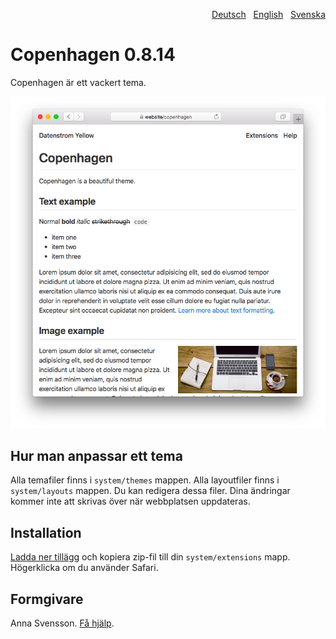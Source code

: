<p align="right"><a href="README-de.md">Deutsch</a> &nbsp; <a href="README.md">English</a> &nbsp; <a href="README-sv.md">Svenska</a></p>

# Copenhagen 0.8.14

Copenhagen är ett vackert tema.

<p align="center"><img src="copenhagen-screenshot.png?raw=true" alt="Screenshot"></p>

## Hur man anpassar ett tema

Alla temafiler finns i `system/themes` mappen. Alla layoutfiler finns i `system/layouts` mappen. Du kan redigera dessa filer. Dina ändringar kommer inte att skrivas över när webbplatsen uppdateras.

## Installation

[Ladda ner tillägg](https://github.com/annaesvensson/yellow-copenhagen/archive/main.zip) och kopiera zip-fil till din `system/extensions` mapp. Högerklicka om du använder Safari.

## Formgivare

Anna Svensson. [Få hjälp](https://datenstrom.se/sv/yellow/help/).
